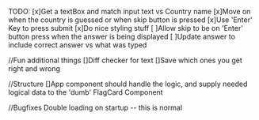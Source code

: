TODO:
[x]Get a textBox and match input text vs Country name
[x]Move on when the country is guessed or when skip button is pressed
[x]Use 'Enter' Key to press submit
[x]Do nice styling stuff
[ ]Allow skip to be on 'Enter' button press when the answer is being displayed
[ ]Update answer to include correct answer vs what was typed

//Fun additional things
[]Diff checker for text
[]Save which ones you get right and wrong

//Structure
[]App component should handle the logic, and supply needed logical data to the 'dumb' FlagCard Component

//Bugfixes
Double loading on startup -- this is normal
